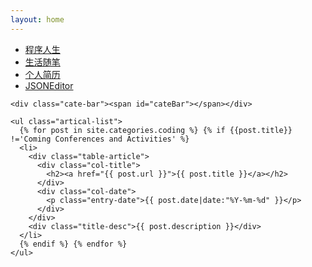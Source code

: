 ```yaml
---
layout: home
---
```


<div class="index-content coding">
  <div class="section">
    <ul class="artical-cate">
      <li class="on"><a href="/coding"><span>程序人生</span></a></li>
      <li><a href="/life"><span>生活随笔</span></a></li>
      <li><a href="/resume"><div class="new"><span>个人简历</span></div></a></li>
      <li><a href="/jsoneditor" target="_blank"><span>JSONEditor</span></a></li>
    </ul>

    <div class="cate-bar"><span id="cateBar"></span></div>

    <ul class="artical-list">
      {% for post in site.categories.coding %} {% if {{post.title}} !='Coming Conferences and Activities' %}
      <li>
        <div class="table-article">
          <div class="col-title">
            <h2><a href="{{ post.url }}">{{ post.title }}</a></h2>
          </div>
          <div class="col-date">
            <p class="entry-date">{{ post.date|date:"%Y-%m-%d" }}</p>
          </div>
        </div>
        <div class="title-desc">{{ post.description }}</div>
      </li>
      {% endif %} {% endfor %}
    </ul>


  </div>
  <div class="aside">
  </div>
</div>
